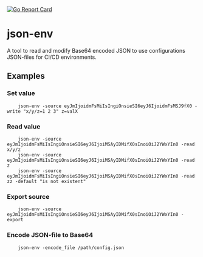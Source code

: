 [![Go Report Card](https://goreportcard.com/badge/github.com/palchukovsky/json-env)](https://goreportcard.com/report/github.com/palchukovsky/json-env)

# json-env
A tool to read and modify Base64 encoded JSON to use configurations JSON-files for CI/CD environments.

## Examples
### Set value
```shell
    json-env -source eyJmIjoidmFsMiIsIngiOnsieSI6eyJ6IjoidmFsMSJ9fX0 -write "x/y/z=1 2 3" z=valX
```
### Read value
```shell
    json-env -source eyJmIjoidmFsMiIsIngiOnsieSI6eyJ6IjoiMSAyIDMifX0sInoiOiJ2YWxYIn0 -read x/y/z
    json-env -source eyJmIjoidmFsMiIsIngiOnsieSI6eyJ6IjoiMSAyIDMifX0sInoiOiJ2YWxYIn0 -read z
    json-env -source eyJmIjoidmFsMiIsIngiOnsieSI6eyJ6IjoiMSAyIDMifX0sInoiOiJ2YWxYIn0 -read zz -default "is not existent"
```
### Export source
```shell
    json-env -source eyJmIjoidmFsMiIsIngiOnsieSI6eyJ6IjoiMSAyIDMifX0sInoiOiJ2YWxYIn0 -export
```
### Encode JSON-file to Base64
```shell
    json-env -encode_file /path/config.json
```